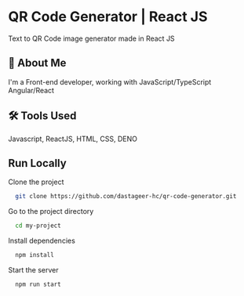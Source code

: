 
# QR Code Generator |  React JS

Text to QR Code image generator made in React JS




## 🚀 About Me
I'm a Front-end developer, working with JavaScript/TypeScript Angular/React


## 🛠 Tools Used
Javascript, ReactJS, HTML, CSS, DENO



## Run Locally

Clone the project

```bash
  git clone https://github.com/dastageer-hc/qr-code-generator.git
```

Go to the project directory

```bash
  cd my-project
```

Install dependencies

```bash
  npm install
```

Start the server

```bash
  npm run start
```

